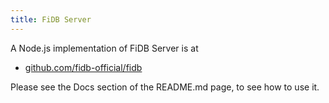 ```yaml
---
title: FiDB Server
---
```


A Node.js implementation of FiDB Server is at

- [github.com/fidb-official/fidb](https://github.com/fidb-official/fidb)

Please see the Docs section of the README.md page, to see how to use it.

